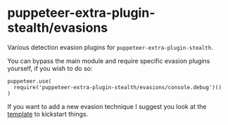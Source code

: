 # puppeteer-extra-plugin-stealth/evasions

Various detection evasion plugins for `puppeteer-extra-plugin-stealth`.

You can bypass the main module and require specific evasion plugins yourself, if you wish to do so:

```es6
puppeteer.use(
  require('puppeteer-extra-plugin-stealth/evasions/console.debug')()
)
```

If you want to add a new evasion technique I suggest you look at the [template](./_template/) to kickstart things.
